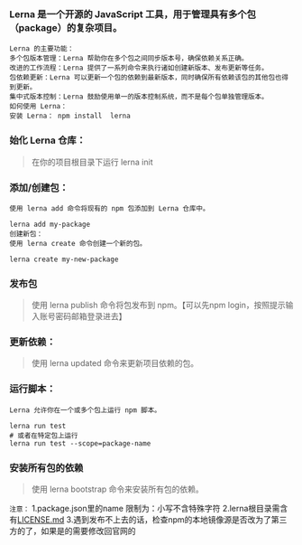### Lerna 是一个开源的 JavaScript 工具，用于管理具有多个包（package）的复杂项目。
``` 
Lerna 的主要功能：
多个包版本管理：Lerna 帮助你在多个包之间同步版本号，确保依赖关系正确。
改进的工作流程：Lerna 提供了一系列命令来执行诸如创建新版本、发布更新等任务。
包依赖更新：Lerna 可以更新一个包的依赖到最新版本，同时确保所有依赖该包的其他包也得到更新。
集中式版本控制：Lerna 鼓励使用单一的版本控制系统，而不是每个包单独管理版本。
如何使用 Lerna：
安装 Lerna： npm install  lerna

```

### 始化 Lerna 仓库：
> 在你的项目根目录下运行 lerna init

### 添加/创建包：
``` 
使用 lerna add 命令将现有的 npm 包添加到 Lerna 仓库中。

lerna add my-package
创建新包：
使用 lerna create 命令创建一个新的包。

lerna create my-new-package
``` 

### 发布包
> 使用 lerna publish 命令将包发布到 npm。【可以先npm login，按照提示输入账号密码邮箱登录进去】

### 更新依赖：
> 使用 lerna updated 命令来更新项目依赖的包。


###  运行脚本：
``` 
Lerna 允许你在一个或多个包上运行 npm 脚本。

lerna run test
# 或者在特定包上运行
lerna run test --scope=package-name
``` 
### 安装所有包的依赖 
> 使用 lerna bootstrap 命令来安装所有包的依赖。

 `注意：`
 1.package.json里的name 限制为：小写不含特殊字符
 2.lerna根目录需含有[LICENSE.md](LICENSE.md)
 3.遇到发布不上去的话，检查npm的本地镜像源是否改为了第三方的了，如果是的需要修改回官网的